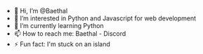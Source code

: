 - 👋 Hi, I’m @Baethal
- 👀 I’m interested in Python and Javascript for web development
- 🌱 I’m currently learning Python
- 📫 How to reach me: Baethal - Discord
- ⚡ Fun fact: I'm stuck on an island
